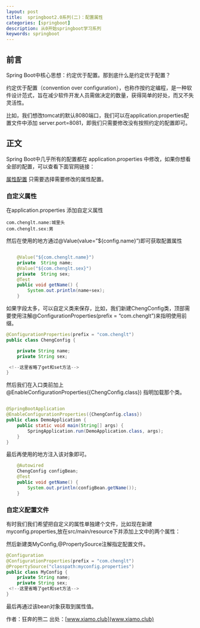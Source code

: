 ```yaml
---
layout: post
title:  springboot2.0系列(二)：配置属性
categories: [springboot]
description: 从0开始springboot学习系列
keywords: springboot
---
```

## 前言
Spring Boot中核心思想：约定优于配置。那到底什么是约定优于配置？

约定优于配置（convention over configuration），也称作按约定编程，是一种软件设计范式，旨在减少软件开发人员需做决定的数量，获得简单的好处，而又不失灵活性。

比如，我们想改tomcat的默认8080端口，我们可以在application.properties配置文件中添加 server.port=8081，即我们只需要修改没有按照约定的配置即可。


## 正文

Spring Boot中几乎所有的配置都在 application.properties 中修改，如果你想看全部的配置，可以查看下面官网链接：

[属性配置](https://docs.spring.io/spring-boot/docs/current/reference/html/common-application-properties.html)
只需要选择需要修改的属性配置。



### 自定义属性
在application.properties 添加自定义属性   

``` 
com.chenglt.name:城里头
com.chenglt.sex:男

```
然后在使用的地方通过@Value(value=”${config.name}”)即可获取配置属性

``` java

    @Value("${com.chenglt.name}")
    private  String name;
    @Value("${com.chenglt.sex}")
    private  String sex;
    @Test
    public void getName() {
        System.out.println(name+sex);
    }
```
如果字段太多，可以自定义类来保存，比如，我们新建ChengConfig类，顶部需要使用注解@ConfigurationProperties(prefix = “com.chenglt”)来指明使用前缀。

``` java
@ConfigurationProperties(prefix = "com.chenglt")
public class ChengConfig {

    private String name;
    private String sex;

 <!--这里省略了get和set方法-->
}

```
然后我们在入口类前加上@EnableConfigurationProperties({ChengConfig.class}) 指明加载那个类。

``` java

@SpringBootApplication
@EnableConfigurationProperties({ChengConfig.class})
public class DemoApplication {
	public static void main(String[] args) {
		SpringApplication.run(DemoApplication.class, args);
	}
}

```
最后再使用的地方注入该对象即可。

``` java
    @Autowired
    ChengConfig configBean;
    @Test
    public void getName() {
        System.out.println(configBean.getName());
    }
```

### 自定义配置文件

有时我们我们希望把自定义的属性单独建个文件，比如现在新建myconfig.properties,放在src/main/resource下并添加上文中的两个属性：

然后新建类MyConfig,@PropertySource注解指定配置文件。

``` java
@Configuration
@ConfigurationProperties(prefix = "com.chenglt")
@PropertySource("classpath:myconfig.properties")
public class MyConfig {
    private String name;
    private String sex;
 <!--这里省略了get和set方法-->
}
```
最后再通过该bean对象获取到属性值。

作者：狂奔的熊二
出处：[www.xiamo.club](www.xiamo.club)